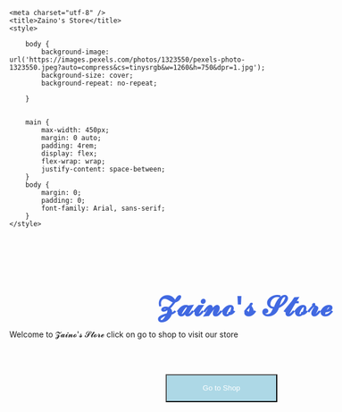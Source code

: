 <html>
<head>

<script async src="https://pagead2.googlesyndication.com/pagead/js/adsbygoogle.js?client=ca-pub-6110467688747925"
     crossorigin="anonymous"></script>


<!-- Google tag (gtag.js) -->
<script async src="https://www.googletagmanager.com/gtag/js?id=G-H2R4B79ML7"></script>
<script>
  window.dataLayer = window.dataLayer || [];
  function gtag(){dataLayer.push(arguments);}
  gtag('js', new Date());

  gtag('config', 'G-H2R4B79ML7');
</script>


    <meta charset="utf-8" />
    <title>Zaino's Store</title>
    <style>
    
        body {
            background-image: url('https://images.pexels.com/photos/1323550/pexels-photo-1323550.jpeg?auto=compress&cs=tinysrgb&w=1260&h=750&dpr=1.jpg');
            background-size: cover;
            background-repeat: no-repeat;
            
        }
     
       
        main {
            max-width: 450px;
            margin: 0 auto;
            padding: 4rem;
            display: flex;
            flex-wrap: wrap;
            justify-content: space-between;
        }
        body {
            margin: 0;
            padding: 0;
            font-family: Arial, sans-serif;
        }
    </style>

</head>
<body>
    <h1>𝓩𝓪𝓲𝓷𝓸'𝓼 𝓢𝓽𝓸𝓻𝓮</h1>
    <style>
        h1 {
            color: royalblue;
            font-size: 50px;
            position: relative;
            left: 265px;
            top: 40px;
        }
    </style>
    <style>
        .button {
            position: relative;
            top: 48px;
            left: 280px;
            width: 200px;
            height: 50px;
            background-color: lightblue;
            color: white;
        }
    </style>
    <p><br>Welcome to 𝓩𝓪𝓲𝓷𝓸'𝓼 𝓢𝓽𝓸𝓻𝓮 click on go to shop to visit our store</p>
    <button class="button" onclick="window.location.href = 'https://muhammadtalhaahmed.github.io/zaino-s-store/'">Go to Shop</button>
</body>
</html>
